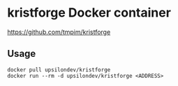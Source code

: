 # kristforge Docker container

https://github.com/tmpim/kristforge

## Usage
```
docker pull upsilondev/kristforge
docker run --rm -d upsilondev/kristforge <ADDRESS>
```
